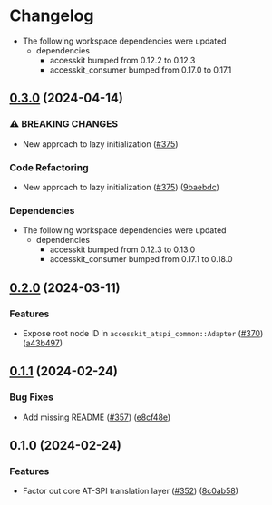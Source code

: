 # Changelog

* The following workspace dependencies were updated
  * dependencies
    * accesskit bumped from 0.12.2 to 0.12.3
    * accesskit_consumer bumped from 0.17.0 to 0.17.1

## [0.3.0](https://github.com/AccessKit/accesskit/compare/accesskit_atspi_common-v0.2.0...accesskit_atspi_common-v0.3.0) (2024-04-14)


### ⚠ BREAKING CHANGES

* New approach to lazy initialization ([#375](https://github.com/AccessKit/accesskit/issues/375))

### Code Refactoring

* New approach to lazy initialization ([#375](https://github.com/AccessKit/accesskit/issues/375)) ([9baebdc](https://github.com/AccessKit/accesskit/commit/9baebdceed7300389b6768815d7ae48f1ce401e4))


### Dependencies

* The following workspace dependencies were updated
  * dependencies
    * accesskit bumped from 0.12.3 to 0.13.0
    * accesskit_consumer bumped from 0.17.1 to 0.18.0

## [0.2.0](https://github.com/AccessKit/accesskit/compare/accesskit_atspi_common-v0.1.2...accesskit_atspi_common-v0.2.0) (2024-03-11)


### Features

* Expose root node ID in `accesskit_atspi_common::Adapter` ([#370](https://github.com/AccessKit/accesskit/issues/370)) ([a43b497](https://github.com/AccessKit/accesskit/commit/a43b497afbbbcf90e9d15259635a329164d6a791))

## [0.1.1](https://github.com/AccessKit/accesskit/compare/accesskit_atspi_common-v0.1.0...accesskit_atspi_common-v0.1.1) (2024-02-24)


### Bug Fixes

* Add missing README ([#357](https://github.com/AccessKit/accesskit/issues/357)) ([e8cf48e](https://github.com/AccessKit/accesskit/commit/e8cf48e21be0146768b2d14289164d192823fd1f))

## 0.1.0 (2024-02-24)


### Features

* Factor out core AT-SPI translation layer ([#352](https://github.com/AccessKit/accesskit/issues/352)) ([8c0ab58](https://github.com/AccessKit/accesskit/commit/8c0ab58d441c0d4484e0bc31a554bdfb3f088cd6))
